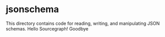 # jsonschema

This directory contains code for reading, writing, and manipulating JSON
schemas.
Hello Sourcegraph!
Goodbye
